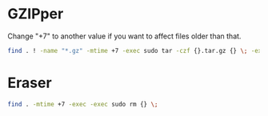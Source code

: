 # GZIPper

Change "+7" to another value if you want to affect files older than that.

```sh
find . ! -name "*.gz" -mtime +7 -exec sudo tar -czf {}.tar.gz {} \; -exec sudo rm {} \;
```

# Eraser

```sh
find . -mtime +7 -exec -exec sudo rm {} \;
```
